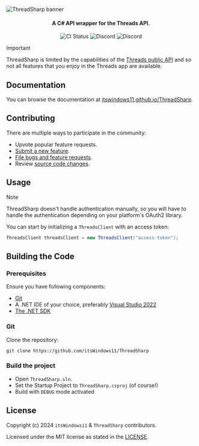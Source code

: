 ![ThreadSharp banner](https://github.com/itsWindows11/ThreadSharp/blob/main/assets/banner.png?raw=true)
<h4 align="center"> A C# API wrapper for the Threads API.</h4>
<p align="center">
  <a style="text-decoration:none" href="https://github.com/itsWindows11/ThreadSharp/actions/workflows/nuget.yml">
    <img src="https://github.com/itsWindows11/ThreadSharp/actions/workflows/nuget.yml/badge.svg" alt="CI Status" /></a>
  <a style="text-decoration:none" href="https://discord.com/channels/714581497222398064/913496895006072843">
    <img src="https://img.shields.io/badge/discuss-on%20discord-5865F2" alt="Discord" /></a>
  <a style="text-decoration:none" href="https://www.nuget.org/packages/ThreadSharp">
    <img src="https://img.shields.io/nuget/v/ThreadSharp" alt="Discord" /></a>
</p>

> [!IMPORTANT]
> ThreadSharp is limited by the capabilities of the [Threads public API](https://developers.facebook.com/docs/threads/) and so not all features that you enjoy in the Threads app are available.

## Documentation

You can browse the documentation at [itswindows11.github.io/ThreadSharp](https://itswindows11.github.io/ThreadSharp/docs/).

## Contributing

There are multiple ways to participate in the community:

- Upvote popular feature requests.
- [Submit a new feature](https://github.com/itsWindows11/ThreadSharp/pulls).
- [File bugs and feature requests](https://github.com/itsWindows11/ThreadSharp/issues/new/choose).
- Review [source code changes](https://github.com/itsWindows11/ThreadSharp/commits).

## Usage

> [!NOTE]
> ThreadSharp doesn't handle authentication manually, so you will have to handle the authentication depending on your platform's OAuth2 library.

You can start by initializing a `ThreadsClient` with an access token:

```c#
ThreadsClient threadsClient = new ThreadsClient("access-token");
```

## Building the Code

### Prerequisites

Ensure you have following components:

- [Git](https://git-scm.com/)
- A .NET IDE of your choice, preferably [Visual Studio 2022](https://visualstudio.microsoft.com/vs/)
- [The .NET SDK](https://dotnet.microsoft.com/en-us/download/visual-studio-sdks)

### Git

Clone the repository:

```git
git clone https://github.com/itsWindows11/ThreadSharp
```

### Build the project

- Open `ThreadSharp.sln`.
- Set the Startup Project to `ThreadSharp.csproj` (of course!)
- Build with `DEBUG` mode activated

## License

Copyright (c) 2024 `itsWindows11` & `ThreadSharp` contributors.

Licensed under the MIT license as stated in the [LICENSE](LICENSE).
